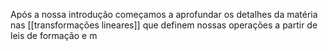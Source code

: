 Após a nossa introdução começamos a aprofundar os detalhes da matéria nas [[transformações lineares]] que definem nossas operações a partir de leis de formação e m